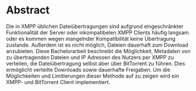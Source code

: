 # Abstract

Die in XMPP üblichen Dateiübertragungen sind aufgrund eingeschränkter Funktionalität der Server oder inkompatibelen XMPP Clients häufig langsam oder es kommen wegen mangelnder Kompatibilität keine Übertragung zustande. Außerdem ist es nicht möglich, Dateien dauerhaft zum Download anzubieten.
Diese Bachelorarbeit beschreibt die Möglichkeit, Metadaten von zu übertragenden Dateien und IP Adressen des Nutzers per XMPP zu verteilen, die Dateiübertragung selbst aber über BitTorrent zu führen.
Dies ermöglicht verteilte Downloads sowie dauerhafte Freigaben.
Um die Möglichkeiten und Limitierungen dieser Methode auf zu zeigen wird ein XMPP- und BitTorrent Client implementiert.


<!-- TODO: ergebnis mit rein
https://studi-lektor.de/tipps/bachelor-thesis/abstract-schreiben.html
-->
